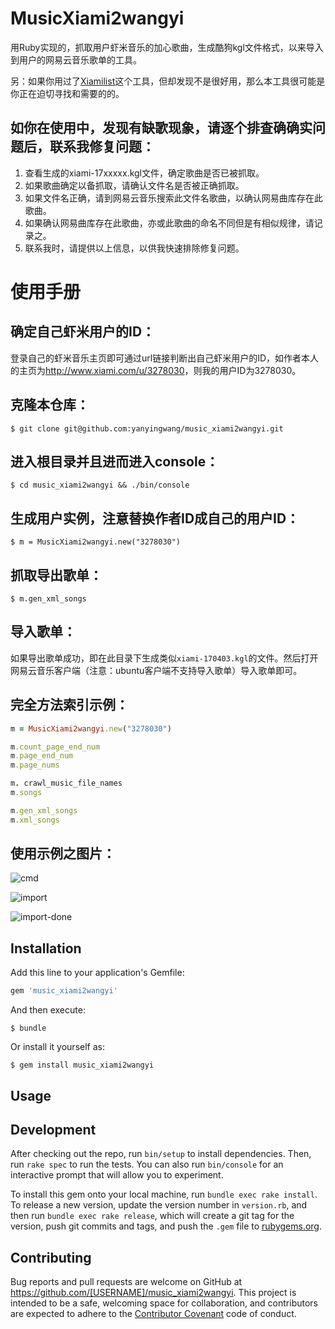 # MusicXiami2wangyi
用Ruby实现的，抓取用户虾米音乐的加心歌曲，生成酷狗kgl文件格式，以来导入到用户的网易云音乐歌单的工具。

另：如果你用过了[Xiamilist](http://www.jianshu.com/p/21bafe882455)这个工具，但却发现不是很好用，那么本工具很可能是你正在迫切寻找和需要的的。


## 如你在使用中，发现有缺歌现象，请逐个排查确确实问题后，联系我修复问题：
1. 查看生成的xiami-17xxxxx.kgl文件，确定歌曲是否已被抓取。
2. 如果歌曲确定以备抓取，请确认文件名是否被正确抓取。
3. 如果文件名正确，请到网易云音乐搜索此文件名歌曲，以确认网易曲库存在此歌曲。
4. 如果确认网易曲库存在此歌曲，亦或此歌曲的命名不同但是有相似规律，请记录之。
5. 联系我时，请提供以上信息，以供我快速排除修复问题。

# 使用手册
## 确定自己虾米用户的ID：
登录自己的虾米音乐主页即可通过url链接判断出自己虾米用户的ID，如作者本人的主页为<http://www.xiami.com/u/3278030>，则我的用户ID为3278030。

## 克隆本仓库：

    $ git clone git@github.com:yanyingwang/music_xiami2wangyi.git

## 进入根目录并且进而进入console：

    $ cd music_xiami2wangyi && ./bin/console

## 生成用户实例，注意替换作者ID成自己的用户ID：

    $ m = MusicXiami2wangyi.new("3278030")

## 抓取导出歌单：

    $ m.gen_xml_songs

## 导入歌单：
如果导出歌单成功，即在此目录下生成类似`xiami-170403.kgl`的文件。然后打开网易云音乐客户端（注意：ubuntu客户端不支持导入歌单）导入歌单即可。

## 完全方法索引示例：
~~~ruby
m = MusicXiami2wangyi.new("3278030")

m.count_page_end_num
m.page_end_num
m.page_nums

m. crawl_music_file_names
m.songs

m.gen_xml_songs
m.xml_songs
~~~


## 使用示例之图片：
![cmd](https://raw.githubusercontent.com/yanyingwang/music_xiami2wangyi/master/screenshots/cmd.png)

![import](https://raw.githubusercontent.com/yanyingwang/music_xiami2wangyi/master/screenshots/import.png)

![import-done](https://raw.githubusercontent.com/yanyingwang/music_xiami2wangyi/master/screenshots/import-done.png)






## Installation

Add this line to your application's Gemfile:

```ruby
gem 'music_xiami2wangyi'
```

And then execute:

    $ bundle

Or install it yourself as:

    $ gem install music_xiami2wangyi

## Usage

## Development

After checking out the repo, run `bin/setup` to install dependencies. Then, run `rake spec` to run the tests. You can also run `bin/console` for an interactive prompt that will allow you to experiment.

To install this gem onto your local machine, run `bundle exec rake install`. To release a new version, update the version number in `version.rb`, and then run `bundle exec rake release`, which will create a git tag for the version, push git commits and tags, and push the `.gem` file to [rubygems.org](https://rubygems.org).

## Contributing

Bug reports and pull requests are welcome on GitHub at https://github.com/[USERNAME]/music_xiami2wangyi. This project is intended to be a safe, welcoming space for collaboration, and contributors are expected to adhere to the [Contributor Covenant](http://contributor-covenant.org) code of conduct.

